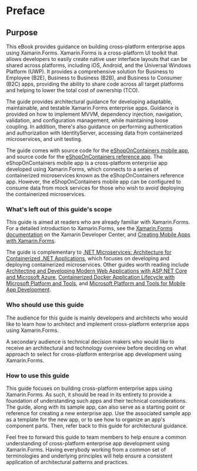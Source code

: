 # Preface

## Purpose

This eBook provides guidance on building cross-platform enterprise apps using Xamarin.Forms. Xamarin.Forms is a cross-platform UI toolkit that allows developers to easily create native user interface layouts that can be shared across platforms, including iOS, Android, and the Universal Windows Platform (UWP). It provides a comprehensive solution for Business to Employee (B2E), Business to Business (B2B), and Business to Consumer (B2C) apps, providing the ability to share code across all target platforms and helping to lower the total cost of ownership (TCO).

The guide provides architectural guidance for developing adaptable, maintainable, and testable Xamarin.Forms enterprise apps. Guidance is provided on how to implement MVVM, dependency injection, navigation, validation, and configuration management, while maintaining loose coupling. In addition, there's also guidance on performing authentication and authorization with IdentityServer, accessing data from containerized microservices, and unit testing.

The guide comes with source code for the [eShopOnContainers mobile app](https://github.com/dotnet-architecture/eShopOnContainers/tree/master/src/Mobile), and source code for the [eShopOnContainers reference app](https://github.com/dotnet-architecture/eShopOnContainers). The eShopOnContainers mobile app is a cross-platform enterprise app developed using Xamarin.Forms, which connects to a series of containerized microservices known as the eShopOnContainers reference app. However, the eShopOnContainers mobile app can be configured to consume data from mock services for those who wish to avoid deploying the containerized microservices.

### What's left out of this guide's scope

This guide is aimed at readers who are already familiar with Xamarin.Forms. For a detailed introduction to Xamarin.Forms, see the [Xamarin.Forms documentation](https://developer.xamarin.com/guides/xamarin-forms/) on the Xamarin Developer Center, and [Creating Mobile Apps with Xamarin.Forms](https://aka.ms/xamebook).

The guide is complementary to [.NET Microservices: Architecture for Containerized .NET Applications](https://aka.ms/microservicesebook), which focuses on developing and deploying containerized microservices. Other guides worth reading include [Architecting and Developing Modern Web Applications with ASP.NET Core and Microsoft Azure](http://aka.ms/WebAppEbook), [Containerized Docker Application Lifecycle with Microsoft Platform and Tools](http://aka.ms/dockerlifecycleebook), and [Microsoft Platform and Tools for Mobile App Development](http://aka.ms/MobAppDev/StndPDF).

### Who should use this guide

The audience for this guide is mainly developers and architects who would like to learn how to architect and implement cross-platform enterprise apps using Xamarin.Forms.

A secondary audience is technical decision makers who would like to receive an architectural and technology overview before deciding on what approach to select for cross-platform enterprise app development using Xamarin.Forms.

### How to use this guide

This guide focuses on building cross-platform enterprise apps using Xamarin.Forms. As such, it should be read in its entirety to provide a foundation of understanding such apps and their technical considerations. The guide, along with its sample app, can also serve as a starting point or reference for creating a new enterprise app. Use the associated sample app as a template for the new app, or to see how to organize an app's component parts. Then, refer back to this guide for architectural guidance.

Feel free to forward this guide to team members to help ensure a common understanding of cross-platform enterprise app development using Xamarin.Forms. Having everybody working from a common set of terminologies and underlying principles will help ensure a consistent application of architectural patterns and practices.